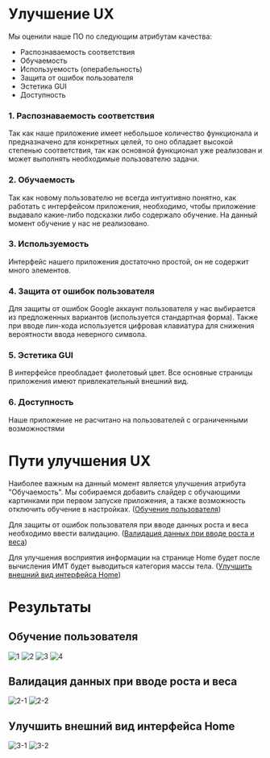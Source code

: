 # Улучшение UX

Мы оценили наше ПО по следующим атрибутам качества:
- Распознаваемость соответствия
- Обучаемость
- Используемость (операбельность)
- Защита от ошибок пользователя
- Эстетика GUI
- Доступность

### 1. Распознаваемость соответствия
Так как наше приложение имеет небольшое количество функционала и предназначено для конкретных целей, то оно обладает высокой степенью соответствия, так как основной функционал уже реализован и может выполнять необходимые пользователю задачи.
### 2. Обучаемость
Так как новому пользователю не всегда интуитивно понятно, как работать с интерфейсом приложения, необходимо, чтобы приложение выдавало какие-либо подсказки либо содержало обучение. На данный момент обучение у нас не реализовано.
### 3. Используемость
Интерфейс нашего приложения достаточно простой, он не содержит много элементов.
### 4. Защита от ошибок пользователя
Для защиты от ошибок Google аккаунт пользователя у нас выбирается из предложенных вариантов (используется стандартная форма). Также при вводе пин-кода используется цифровая клавиатура для снижения вероятности ввода неверного символа.
### 5. Эстетика GUI
В интерфейсе преобладает фиолетовый цвет. Все основные страницы приложения имеют привлекательный внешний вид.
### 6. Доступность
Наше приложение не расчитано на пользователей с ограниченными возможностями

# Пути улучшения UX
Наиболее важным на данный момент является улучшения атрибута "Обучаемость". Мы собираемся добавить слайдер с обучающими картинками при первом запуске приложения, а также возможность отключить обучение в настройках. ([Обучение пользователя](https://trello.com/c/qdNAYriE/11-%D0%BE%D0%B1%D1%83%D1%87%D0%B5%D0%BD%D0%B8%D0%B5-%D0%BF%D0%BE%D0%BB%D1%8C%D0%B7%D0%BE%D0%B2%D0%B0%D1%82%D0%B5%D0%BB%D1%8F))

Для защиты от ошибок пользователя при вводе данных роста и веса необходимо ввести валидацию. ([Валидация данных при вводе роста и веса](https://trello.com/c/cRoHODqm/16-%D0%B2%D0%B0%D0%BB%D0%B8%D0%B4%D0%B0%D1%86%D0%B8%D1%8F-%D0%B4%D0%B0%D0%BD%D0%BD%D1%8B%D1%85-%D0%BF%D1%80%D0%B8-%D0%B2%D0%B2%D0%BE%D0%B4%D0%B5-%D1%80%D0%BE%D1%81%D1%82%D0%B0-%D0%B8-%D0%B2%D0%B5%D1%81%D0%B0))

Для улучшения восприятия информации на странице Home будет после вычисления ИМТ будет выводиться категория массы тела. ([Улучшить внешний вид интерфейса Home](https://trello.com/c/gEOXU72J/15-%D1%83%D0%BB%D1%83%D1%87%D1%88%D0%B8%D1%82%D1%8C-%D0%B2%D0%BD%D0%B5%D1%88%D0%BD%D0%B8%D0%B9-%D0%B2%D0%B8%D0%B4-%D0%B8%D0%BD%D1%82%D0%B5%D1%80%D1%84%D0%B5%D0%B9%D1%81%D0%B0-home))

# Результаты
## Обучение пользователя
![1](https://github.com/anyatsal/MakaoFit/blob/master/ImprovementUX/1.jpg) 
![2](https://github.com/anyatsal/MakaoFit/blob/master/ImprovementUX/2.jpg) 
![3](https://github.com/anyatsal/MakaoFit/blob/master/ImprovementUX/3.jpg) 
![4](https://github.com/anyatsal/MakaoFit/blob/master/ImprovementUX/4.jpg) 
## Валидация данных при вводе роста и веса
![2-1](https://github.com/anyatsal/MakaoFit/blob/master/ImprovementUX/2-1.jpg) 
![2-2](https://github.com/anyatsal/MakaoFit/blob/master/ImprovementUX/2-2.jpg) 
## Улучшить внешний вид интерфейса Home
![3-1](https://github.com/anyatsal/MakaoFit/blob/master/ImprovementUX/3-1.jpg) 
![3-2](https://github.com/anyatsal/MakaoFit/blob/master/ImprovementUX/3-2.jpg) 
